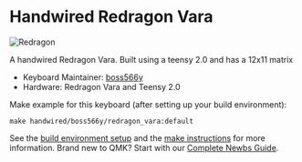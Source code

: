 # Handwired Redragon Vara

![Redragon](https://imgur.com/mGJkiZJ.jpg)

A handwired Redragon Vara. Built using a teensy 2.0 and has  a 12x11 matrix 

* Keyboard Maintainer: [boss566y](https://github.com/boss566y)
* Hardware: Redragon Vara and Teensy 2.0

Make example for this keyboard (after setting up your build environment):

    make handwired/boss566y/redragon_vara:default

See the [build environment setup](https://docs.qmk.fm/#/getting_started_build_tools) and the [make instructions](https://docs.qmk.fm/#/getting_started_make_guide) for more information. Brand new to QMK? Start with our [Complete Newbs Guide](https://docs.qmk.fm/#/newbs).
